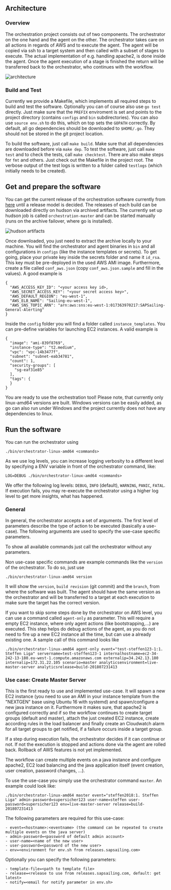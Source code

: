 ## Architecture

### Overview
The orchestration project consists out of two components. The orchestrator on the one hand and the agent on the other.
The orchestrator takes care on all actions in regards of AWS and to execute the agent. The agent will be copied via ssh to a target system and then called with a subset of stages to execute. The actual implementation of e.g. handling apache2, is done inside the agent. Once the agent execution of a stage is finished the return will be transferred back to the orchestrator, who continues with the workflow.

![architecture](https://wiki.sapsailing.com/wiki/images/orchestration/architecture.png)

### Build and Test
Currently we provide a Makefile, which implements all required steps to build and test the software. Optionally you can of course also use `go test` directly. Just make sure that the `PREFIX` enviroment is set and points to the project directory (contains `configs` and `bin` subdirectories). You can also use `source env.sh` to do this, which on top sets the `GOPATH` correctly. By default, all go dependencies should be downloaded to `$HOME/.go`. They should not be stored in the git project location.

To build the software, just call `make build`. Make sure that all dependencies are downloaded before via `make dep`. 
To test the software, just call `make test` and to check the tests, call `make checktest`. There are also make steps for `fmt` and others. Just check out the Makefile in the project root. 
The verbose output of the test logs is written to a folder called `testlogs` (which initially needs to be created).

## Get and prepare the software
You can get the current release of the orchestration software currently from [here](http://static.sapsailing.com/orchestration-0.0.1_7f7e4e40d30f21ffeb8495a370a540c23c496745.tgz) until a release model is decided. The releases of each build can be downloaded directly on hudson via archived artifacts. The currently set up hudson job is called `orchestration-master` and can be started manually (runs on the archive failover, where go is installed).

![hudson artifacts](https://wiki.sapsailing.com/wiki/images/orchestration/hudson-artifacts.png)

Once downloaded, you just need to extract the archive locally to your machine. You will find the orchestrator and agent binaries in `bin` and all configurations in `configs` (like the instance templates or secrets).
To get going, place your private key inside the secrets folder and name it `id_rsa`. This key must be pre-deployed in the used AWS AMI image. Furthermore, create a file called `conf_aws.json` (copy `conf_aws.json.sample` and fill in the values). A good example is

```
{
  "AWS_ACCESS_KEY_ID": "<your access key id>,
  "AWS_SECRET_ACCESS_KEY": "<your secret access key>",
  "AWS_DEFAULT_REGION": "eu-west-1",
  "AWS_ELB_NAME": "Sailing-eu-west-1",
  "AWS_SNS_TOPIC_ARN": "arn:aws:sns:eu-west-1:017363970217:SAPSailing-General-Alerting"
}
```

Inside the `config` folder you will find a folder called `instance_templates`. You can pre-define variables for launching EC2 instances. A valid example is

```
{
  "image": "ami-839f8769",
  "instance-type": "t2.medium",
  "vpc": "vpc-14b3477f",
  "subnet": "subnet-eab34781",
  "count": 1,
  "security-groups": [
    "sg-eaf31e85"
  ],
  "tags": {
  }
}

```

You are ready to use the orchestration tool! Please note, that currently only linux-amd64 versions are built. Windows versions can be easily added, as go can also run under Windows and the project currently does not have any dependencies to linux.

## Run the software
You can run the orchestrator using

```
./bin/orchestrator-linux-amd64 <commands>
```

As we use log levels, you can increase logging verbosity to a different level by specifying a ENV variable in front of the orchestrator command, like:

```
LOG=DEBUG ./bin/orchestrator-linux-amd64 <commands>
```
We offer the following log levels: `DEBUG`, `INFO` (default), `WARNING`, `PANIC`, `FATAL`. If execution fails, you may re-execute the orchestrator using a higher log level to get more insights, what has happened.

### General
In general, the orchestrator accepts a set of arguments. The first level of parameters describe the type of action to be executed (basically a use-case). The following arguments are used to specify the use-case specific parameters.

To show all available commands just call the orchestrator without any parameters.

Non use-case specific commands are example commands like the `version` of the orchestrator. To do so, just use 

```
./bin/orchestrator-linux-amd64 version
```

It will show the `version`, `build revision` (git commit) and the `branch`, from where the software was built. The agent should have the same version as the orchestrator and will be transferred to a target at each execution to make sure the target has the correct version.

If you want to skip some steps done by the orchestrator on AWS level, you can use a command called `agent-only` as parameter. This will require a empty EC2 instance, where only agent actions (like bootstrapping,...) are executed. This step helps do debug actions of the agent, as you do not need to fire up a new EC2 instance all the time, but can use a already existing one. A sample call of this command looks like

```
./bin/orchestrator-linux-amd64 agent-only event="test-steffen123-1:1. Steffen Liga" servername=test-steffen123-1 internalhostname=ec2-34-242-13-180.eu-west-1.compute.amazonaws.com externalip=34.242.13.180 internalip=172.31.22.105 scenario=master analyticsenvironment=live-master-server analyticsrelease=build-201807231413
```

### Use case: Create Master Server
This is the first ready to use and implemented use-case. It will spawn a new EC2 instance (you need to use an AMI in your instance template from the "NEXTGEN" base using Ubuntu 16 with systemd) and spawn/configure a new java instance on it. Furthermore it makes sure, that apache2 is configured correctly and if so the workflow continues to create target groups (default and master), attach the just created EC2 instance, create according rules in the load balancer and finally create an Cloudwatch alarm for all target groups to get notified, if a failure occurs inside a target group.

If a step during execution fails, the orchestrator decides if it can continue or not. If not the execution is stopped and actions done via the agent are rolled back. Rollback of AWS features is not yet implemented.

The workflow can create multiple events on a java instance and configure apache2, EC2 load balancing and the java application itself (event creation, user creation, password changes, ...).

To use the use-case you simply use the orchestrator command `master`. An example could look like:

```
./bin/orchestrator-linux-amd64 master event="steffen2018:1. Steffen Liga" admin-password=supersicher123 user-name=steffen user-password=supersicher123 env=live-master-server release=build-201807231413
```

The following parameters are required for this use-case:

```
- event=<hostname>:<eventname> (the command can be repeated to create multiple events on the java server)
- admin-password=<password of default admin account>
- user-name=<name of the new user>
- user-password=<password of the new user>
- env=<environment for env.sh from releases.sapsailing.com>
```

Optionally you can specify the following parameters:

```
- template-file=<path to template file>
- release=<release to use from releases.sapsailing.com, default: get latest>
- notify=<email for notify parameter in env.sh>
```
